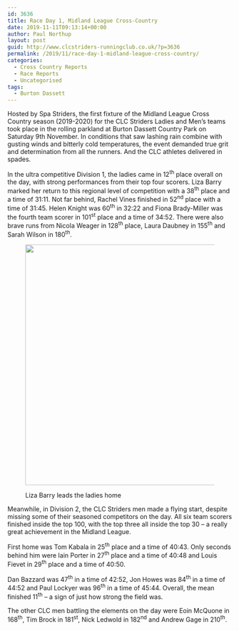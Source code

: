```yaml
---
id: 3636
title: Race Day 1, Midland League Cross-Country
date: 2019-11-11T09:13:14+00:00
author: Paul Northup
layout: post
guid: http://www.clcstriders-runningclub.co.uk/?p=3636
permalink: /2019/11/race-day-1-midland-league-cross-country/
categories:
  - Cross Country Reports
  - Race Reports
  - Uncategorised
tags:
  - Burton Dassett
---
```

 

Hosted by Spa Striders, the first fixture of the Midland League Cross Country season (2019-2020) for the CLC Striders Ladies and Men’s teams took place in the rolling parkland at Burton Dassett Country Park on Saturday 9th November. In conditions that saw lashing rain combine with gusting winds and bitterly cold temperatures, the event demanded true grit and determination from all the runners. And the CLC athletes delivered in spades.

In the ultra competitive Division 1, the ladies came in 12<sup>th</sup> place overall on the day, with strong performances from their top four scorers. Liza Barry marked her return to this regional level of competition with a 38<sup>th</sup> place and a time of 31:11. Not far behind, Rachel Vines finished in 52<sup>nd</sup> place with a time of 31:45. Helen Knight was 60<sup>th</sup> in 32:22 and Fiona Brady-Miller was the fourth team scorer in 101<sup>st</sup> place and a time of 34:52. There were also brave runs from Nicola Weager in 128<sup>th</sup> place, Laura Daubney in 155<sup>th</sup> and Sarah Wilson in 180<sup>th</sup>.<figure class="wp-block-image is-resized">

<img src="http://www.clcstriders-runningclub.co.uk/wplive/wp-content/uploads/2019/11/Liza-Barry-9.11.19.jpg" alt="" class="wp-image-3637" width="720" height="540" srcset="http://www.clcstriders-runningclub.co.uk/wplive/wp-content/uploads/2019/11/Liza-Barry-9.11.19.jpg 960w, http://www.clcstriders-runningclub.co.uk/wplive/wp-content/uploads/2019/11/Liza-Barry-9.11.19-300x225.jpg 300w, http://www.clcstriders-runningclub.co.uk/wplive/wp-content/uploads/2019/11/Liza-Barry-9.11.19-768x576.jpg 768w" sizes="(max-width: 720px) 100vw, 720px" /> <figcaption>Liza Barry leads the ladies home</figcaption></figure> 

Meanwhile, in Division 2, the CLC Striders men made a flying start, despite missing some of their seasoned competitors on the day. All six team scorers finished inside the top 100, with the top three all inside the top 30 – a really great achievement in the Midland League.&nbsp;

First home was Tom Kabala in 25<sup>th</sup>&nbsp;place and a time of 40:43. Only seconds behind him were Iain Porter in 27<sup>th</sup>&nbsp;place and a time of 40:48 and Louis Fievet in 29<sup>th</sup>&nbsp;place and a time of 40:50.

Dan Bazzard was 47<sup>th</sup>&nbsp;in a time of 42:52, Jon Howes was 84<sup>th</sup>&nbsp;in a time of 44:52 and Paul Lockyer was 96<sup>th</sup>&nbsp;in a time of 45:44. Overall, the mean finished 11<sup>th</sup>&nbsp;– a sign of just how strong the field was.

The other CLC men battling the elements on the day were Eoin McQuone in 168<sup>th</sup>, Tim Brock in 181<sup>st</sup>, Nick Ledwold in 182<sup>nd</sup>&nbsp;and Andrew Gage in 210<sup>th</sup>.